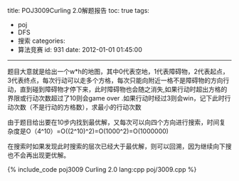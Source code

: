title: POJ3009Curling 2.0解题报告
toc: true
tags:
  - poj
  - DFS
  - 搜索
categories:
  - 算法竞赛
id: 931
date: 2012-01-01 01:45:00
---

题目大意就是给出一个w*h的地图，其中0代表空地，1代表障碍物，2代表起点，3代表终点，每次行动可以走多个方格，每次只能向附近一格不是障碍物的方向行动，直到碰到障碍物才停下来，此时障碍物也会随之消失,如果行动时超出方格的界限或行动次数超过了10则会game over .如果行动时经过3则会win，记下此时行动次数（不是行动的方格数），求最小的行动次数

由于题目给出要在10步内找到最优解，又每次可以向四个方向进行搜索，时间复杂度是O（4^10）=O((2^10)^2)=O(1000^2)=O(1000000)

在搜索时如果发现此时搜索的层次已经大于最优解，则可以回溯，因为继续向下搜也不会再出现更优解。

{% include_code poj3009 Curling 2.0 lang:cpp poj/3009.cpp %}